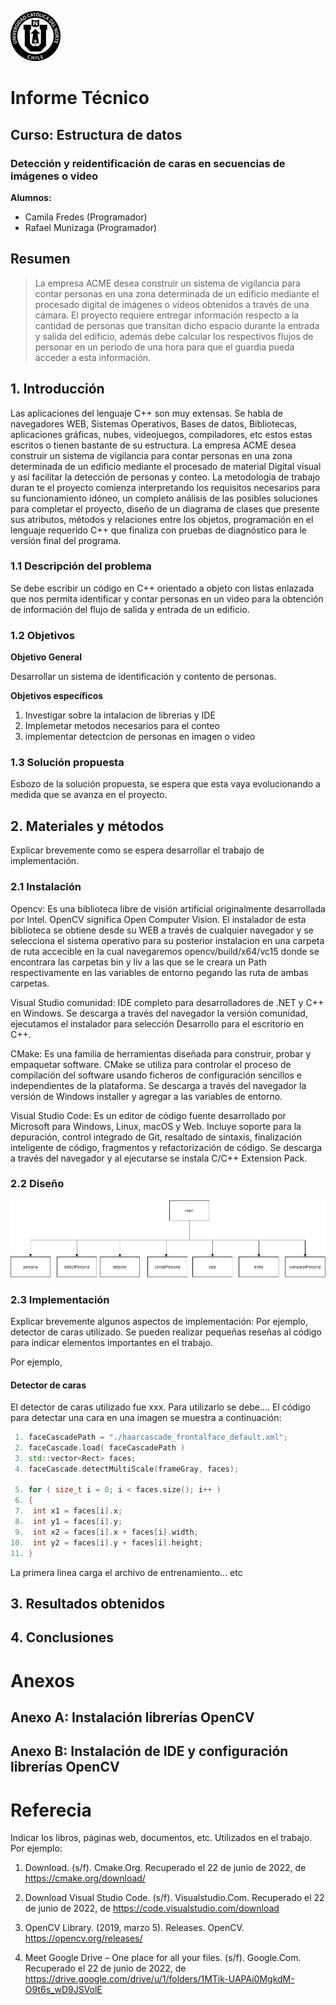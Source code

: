 ![UCN](images/60x60-ucn-negro.png)


# Informe Técnico 
## Curso: Estructura de datos
### Detección y reidentificación de caras en secuencias de imágenes o video

**Alumnos:**

* Camila Fredes (Programador)
* Rafael Munizaga (Programador)

## Resumen 

> La empresa ACME desea construir un sistema de vigilancia para contar personas en una zona determinada de un edificio mediante el procesado digital de imágenes o videos obtenidos a través de una cámara. El proyecto requiere entregar información respecto a la cantidad de personas que transitan dicho espacio durante la entrada y salida del edificio, además debe calcular los respectivos flujos de personar en un periodo de una hora para que el guardia pueda acceder a esta información. 

## 1. Introducción

Las aplicaciones del lenguaje C++ son muy extensas. Se habla de navegadores WEB, Sistemas Operativos, Bases de datos, Bibliotecas, aplicaciones gráficas, nubes, videojuegos, compiladores, etc estos estas escritos o tienen bastante de su estructura. 
La empresa ACME desea construir un sistema de vigilancia para contar personas en una zona determinada de un edificio mediante el procesado de material Digital visual y así facilitar la detección de personas y conteo.
La metodología de trabajo duran te el proyecto comienza interpretando los requisitos necesarios para su funcionamiento idóneo, un completo análisis de las posibles soluciones para completar el proyecto, diseño de  un diagrama de clases que presente sus atributos, métodos y relaciones entre los objetos, programación en el lenguaje requerido C++ que finaliza con pruebas de diagnóstico para le versión final del programa.


### 1.1 Descripción del problema

Se debe escribir un código en C++ orientado a objeto con listas enlazada que nos permita identificar y contar personas en un video para la obtención de información del flujo de salida y entrada de un edificio.

### 1.2 Objetivos 

**Objetivo General**

Desarrollar un sistema de identificación y contento de personas.

**Objetivos específicos**

1. Investigar sobre la intalacion de librerias y IDE 
2. Implemetar metodos necesarios para el conteo
3. implementar detectcion de personas en imagen o video


### 1.3 Solución propuesta

Esbozo de la solución propuesta, se espera que esta vaya evolucionando a medida que se avanza en el proyecto.

## 2. Materiales y métodos

Explicar brevemente como se espera desarrollar el trabajo de implementación.

### 2.1 Instalación

Opencv: Es una biblioteca libre de visión artificial originalmente desarrollada por Intel. OpenCV significa Open Computer Vision.
El instalador de esta biblioteca se obtiene desde su WEB a través de cualquier navegador y se selecciona el sistema operativo para su posterior instalacion en una carpeta de ruta accecible en la cual navegaremos opencv/build/x64/vc15 donde se encontrara las carpetas bin y liv a las que se le creara un Path respectivamente en las variables de entorno pegando las ruta de ambas carpetas.

Visual Studio comunidad: IDE completo para desarrolladores de .NET y C++ en Windows.
Se descarga a través del navegador la versión comunidad, ejecutamos el instalador para selección Desarrollo para el escritorio en C++.

CMake: Es una familia de herramientas diseñada para construir, probar y empaquetar software. CMake se utiliza para controlar el proceso de compilación del software usando ficheros de configuración sencillos e independientes de la plataforma.
Se descarga a través del navegador la versión de Windows installer y agregar a las variables de entorno.

Visual Studio Code: Es un editor de código fuente desarrollado por Microsoft para Windows, Linux, macOS y Web. Incluye soporte para la depuración, control integrado de Git, resaltado de sintaxis, finalización inteligente de código, fragmentos y refactorización de código.
Se descarga a través del navegador y al ejecutarse se instala C/C++ Extension Pack.

### 2.2 Diseño 

![imagen](images/p.png)

### 2.3 Implementación

Explicar brevemente algunos aspectos de implementación: Por ejemplo, detector de caras utilizado. Se pueden realizar pequeñas reseñas al código para indicar elementos importantes en el trabajo.

Por ejemplo, 

#### Detector de caras

El detector de caras utilizado fue xxx. Para utilizarlo se debe.... El código para detectar una cara en una imagen se muestra a continuación:

```c++
 1. faceCascadePath = "./haarcascade_frontalface_default.xml";
 2. faceCascade.load( faceCascadePath )
 3. std::vector<Rect> faces;
 4. faceCascade.detectMultiScale(frameGray, faces);

 5. for ( size_t i = 0; i < faces.size(); i++ )
 6. {
 7.  int x1 = faces[i].x;
 8.  int y1 = faces[i].y;
 9.  int x2 = faces[i].x + faces[i].width;
10.  int y2 = faces[i].y + faces[i].height;
11. }
```
La primera linea carga el archivo de entrenamiento... etc

## 3. Resultados obtenidos

## 4. Conclusiones

# Anexos

## Anexo A: Instalación librerías OpenCV

## Anexo B: Instalación de IDE y configuración librerías OpenCV

# Referecia

Indicar los libros, páginas web, documentos, etc. Utilizados en el trabajo. Por ejemplo:

1. Download. (s/f). Cmake.Org. Recuperado el 22 de junio de 2022, de https://cmake.org/download/

2. Download Visual Studio Code. (s/f). Visualstudio.Com. Recuperado el 22 de junio de 2022, de https://code.visualstudio.com/download

3. OpenCV Library. (2019, marzo 5). Releases. OpenCV. https://opencv.org/releases/

4. Meet Google Drive – One place for all your files. (s/f). Google.Com. Recuperado el 22 de junio de 2022, de https://drive.google.com/drive/u/1/folders/1MTik-UAPAi0MgkdM-O9t6s_wD9JSVolE


